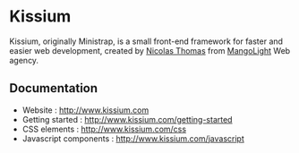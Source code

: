 # Kissium
Kissium, originally Ministrap, is a small front-end framework for faster and easier web development, created by [Nicolas Thomas](http://www.nicolasthomas.fr) from [MangoLight](http://www.mangolight.com) Web agency.

## Documentation
- Website : http://www.kissium.com
- Getting started : http://www.kissium.com/getting-started
- CSS elements : http://www.kissium.com/css
- Javascript components : http://www.kissium.com/javascript